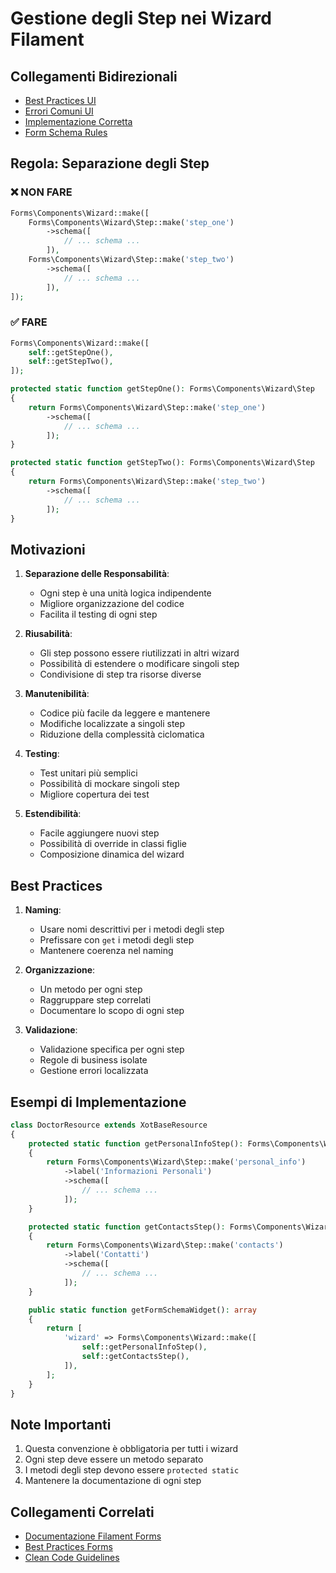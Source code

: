 # Gestione degli Step nei Wizard Filament

## Collegamenti Bidirezionali
- [Best Practices UI](../best-practices.md)
- [Errori Comuni UI](../filament-components-errors.md)
- [Implementazione Corretta](../examples/correct-implementation.md)
- [Form Schema Rules](../form-schema-rules.md)

## Regola: Separazione degli Step

### ❌ NON FARE
```php
Forms\Components\Wizard::make([
    Forms\Components\Wizard\Step::make('step_one')
        ->schema([
            // ... schema ...
        ]),
    Forms\Components\Wizard\Step::make('step_two')
        ->schema([
            // ... schema ...
        ]),
]);
```

### ✅ FARE
```php
Forms\Components\Wizard::make([
    self::getStepOne(),
    self::getStepTwo(),
]);

protected static function getStepOne(): Forms\Components\Wizard\Step
{
    return Forms\Components\Wizard\Step::make('step_one')
        ->schema([
            // ... schema ...
        ]);
}

protected static function getStepTwo(): Forms\Components\Wizard\Step
{
    return Forms\Components\Wizard\Step::make('step_two')
        ->schema([
            // ... schema ...
        ]);
}
```

## Motivazioni

1. **Separazione delle Responsabilità**:
   - Ogni step è una unità logica indipendente
   - Migliore organizzazione del codice
   - Facilita il testing di ogni step

2. **Riusabilità**:
   - Gli step possono essere riutilizzati in altri wizard
   - Possibilità di estendere o modificare singoli step
   - Condivisione di step tra risorse diverse

3. **Manutenibilità**:
   - Codice più facile da leggere e mantenere
   - Modifiche localizzate a singoli step
   - Riduzione della complessità ciclomatica

4. **Testing**:
   - Test unitari più semplici
   - Possibilità di mockare singoli step
   - Migliore copertura dei test

5. **Estendibilità**:
   - Facile aggiungere nuovi step
   - Possibilità di override in classi figlie
   - Composizione dinamica del wizard

## Best Practices

1. **Naming**:
   - Usare nomi descrittivi per i metodi degli step
   - Prefissare con `get` i metodi degli step
   - Mantenere coerenza nel naming

2. **Organizzazione**:
   - Un metodo per ogni step
   - Raggruppare step correlati
   - Documentare lo scopo di ogni step

3. **Validazione**:
   - Validazione specifica per ogni step
   - Regole di business isolate
   - Gestione errori localizzata

## Esempi di Implementazione

```php
class DoctorResource extends XotBaseResource
{
    protected static function getPersonalInfoStep(): Forms\Components\Wizard\Step
    {
        return Forms\Components\Wizard\Step::make('personal_info')
            ->label('Informazioni Personali')
            ->schema([
                // ... schema ...
            ]);
    }

    protected static function getContactsStep(): Forms\Components\Wizard\Step
    {
        return Forms\Components\Wizard\Step::make('contacts')
            ->label('Contatti')
            ->schema([
                // ... schema ...
            ]);
    }

    public static function getFormSchemaWidget(): array
    {
        return [
            'wizard' => Forms\Components\Wizard::make([
                self::getPersonalInfoStep(),
                self::getContactsStep(),
            ]),
        ];
    }
}
```

## Note Importanti

1. Questa convenzione è obbligatoria per tutti i wizard
2. Ogni step deve essere un metodo separato
3. I metodi degli step devono essere `protected static`
4. Mantenere la documentazione di ogni step

## Collegamenti Correlati

- [Documentazione Filament Forms](https://filamentphp.com/docs/3.x/forms/layout/wizard)
- [Best Practices Forms](../forms/best-practices.md)
- [Clean Code Guidelines](../../../docs/clean-code.md) 
